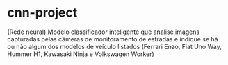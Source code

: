 # cnn-project
(Rede neural) Modelo classificador inteligente que analise imagens capturadas pelas câmeras de monitoramento de estradas e indique se há ou não algum dos modelos de veículo listados (Ferrari Enzo, Fiat Uno Way, Hummer H1, Kawasaki Ninja e Volkswagen Worker) 
